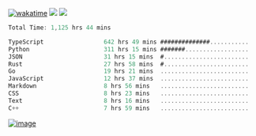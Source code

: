 [![wakatime](https://wakatime.com/badge/user/00eead22-fb14-4dd0-ab8a-3625cafbd50d.svg)](https://wakatime.com/@00eead22-fb14-4dd0-ab8a-3625cafbd50d)
![](https://komarev.com/ghpvc/?username=flatypus)
![](https://pixel.flatypus.me/flatypus?type=tracker)
<!--START_SECTION:waka-->

```rust
Total Time: 1,125 hrs 44 mins

TypeScript                 642 hrs 49 mins ##############...........   56.88 %
Python                     311 hrs 15 mins #######..................   27.54 %
JSON                       31 hrs 15 mins  #........................   02.77 %
Rust                       27 hrs 58 mins  #........................   02.47 %
Go                         19 hrs 21 mins  .........................   01.71 %
JavaScript                 12 hrs 37 mins  .........................   01.12 %
Markdown                   8 hrs 56 mins   .........................   00.79 %
CSS                        8 hrs 23 mins   .........................   00.74 %
Text                       8 hrs 16 mins   .........................   00.73 %
C++                        7 hrs 59 mins   .........................   00.71 %
```

<!--END_SECTION:waka-->
[<img alt="image" src="https://github.com/flatypus/flatypus/assets/68029599/0a302dc1-501c-43a0-ae8d-37ec4817f3bd">](https://flatypus.me)

